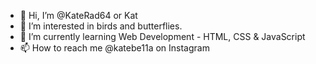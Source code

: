 - 👋 Hi, I’m @KateRad64 or Kat 
- 👀 I’m interested in birds and butterflies. 
- 🌱 I’m currently learning Web Development - HTML, CSS & JavaScript
- 📫 How to reach me @katebe11a on Instagram

<!---
KateRad64/KateRad64 is a ✨ special ✨ repository because its `README.md` (this file) appears on your GitHub profile.
You can click the Preview link to take a look at your changes.
--->
